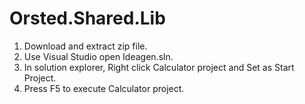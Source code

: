 # Orsted.Shared.Lib
1. Download and extract zip file.
2. Use Visual Studio open Ideagen.sln.
3. In solution explorer, Right click Calculator project and Set as Start Project.
4. Press F5 to execute Calculator project.


